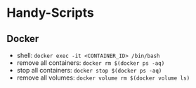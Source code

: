 # Handy-Scripts

## Docker 
- shell: `docker exec -it <CONTAINER_ID> /bin/bash`
- remove all containers: `docker rm $(docker ps -aq)`
- stop all containers: `docker stop $(docker ps -aq)`
- remove all volumes: `docker volume rm $(docker volume ls)`
